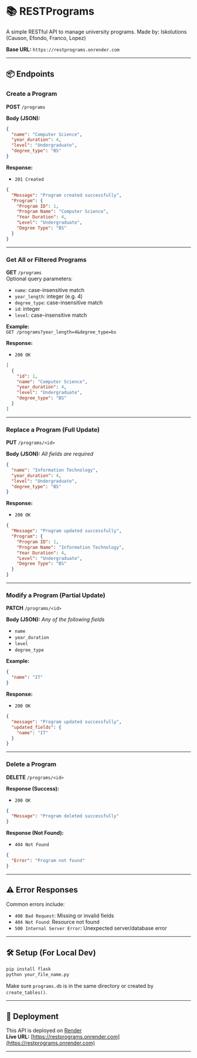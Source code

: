 # 📚 RESTPrograms

A simple RESTful API to manage university programs.
Made by: Iskolutions (Causon, Efondo, Franco, Lopez)

**Base URL:** `https://restprograms.onrender.com`  

---

## 📦 Endpoints

### Create a Program  
**POST** `/programs`

**Body (JSON):**
```json
{
  "name": "Computer Science",
  "year_duration": 4,
  "level": "Undergraduate",
  "degree_type": "BS"
}
```

**Response:**
- `201 Created`
```json
{
  "Message": "Program created successfully",
  "Program": {
    "Program ID": 1,
    "Program Name": "Computer Science",
    "Year Duration": 4,
    "Level": "Undergraduate",
    "Degree Type": "BS"
  }
}
```

---

### Get All or Filtered Programs  
**GET** `/programs`  
Optional query parameters:
- `name`: case-insensitive match
- `year_length`: integer (e.g. 4)
- `degree_type`: case-insensitive match
- `id`: integer
- `level`: case-insensitive match

**Example:**  
`GET /programs?year_length=4&degree_type=bs`

**Response:**
- `200 OK`
```json
[
  {
    "id": 1,
    "name": "Computer Science",
    "year_duration": 4,
    "level": "Undergraduate",
    "degree_type": "BS"
  }
]
```

---

### Replace a Program (Full Update)  
**PUT** `/programs/<id>`

**Body (JSON):** *All fields are required*
```json
{
  "name": "Information Technology",
  "year_duration": 4,
  "level": "Undergraduate",
  "degree_type": "BS"
}
```

**Response:**
- `200 OK`
```json
{
  "Message": "Program updated successfully",
  "Program": {
    "Program ID": 1,
    "Program Name": "Information Technology",
    "Year Duration": 4,
    "Level": "Undergraduate",
    "Degree Type": "BS"
  }
}
```

---

### Modify a Program (Partial Update)  
**PATCH** `/programs/<id>`

**Body (JSON):** *Any of the following fields*
- `name`
- `year_duration`
- `level`
- `degree_type`

**Example:**
```json
{
  "name": "IT"
}
```

**Response:**
- `200 OK`
```json
{
  "message": "Program updated successfully",
  "updated_fields": {
    "name": "IT"
  }
}
```

---

### Delete a Program  
**DELETE** `/programs/<id>`

**Response (Success):**
- `200 OK`
```json
{
  "Message": "Program deleted successfully"
}
```

**Response (Not Found):**
- `404 Not Found`
```json
{
  "Error": "Program not found"
}
```

---

## ⚠️ Error Responses

Common errors include:
- `400 Bad Request`: Missing or invalid fields
- `404 Not Found`: Resource not found
- `500 Internal Server Error`: Unexpected server/database error

---

## 🛠️ Setup (For Local Dev)

```bash
pip install flask
python your_file_name.py
```

Make sure `programs.db` is in the same directory or created by `create_tables()`.

---

## 🔗 Deployment

This API is deployed on [Render](https://render.com)  
**Live URL:** [https://restprograms.onrender.com](https://restprograms.onrender.com)

---
